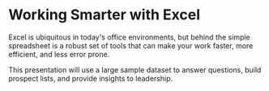 # Working Smarter with Excel

Excel is ubiquitous in today's office environments, but behind the simple spreadsheet is a robust set of tools that can make your work faster, more efficient, and less error prone.

This presentation will use a large sample dataset to answer questions, build prospect lists, and provide insights to leadership.
